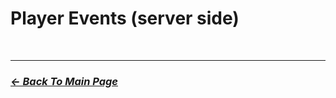# Player Events (server side)

<br>
<hr>

### [_*<- Back To Main Page*_](https://github.com/5Pixel-FiveM/px-base#documentation-refrences)